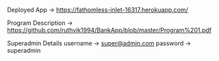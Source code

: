 Deployed App -> https://fathomless-inlet-16317.herokuapp.com/

Program Description -> https://github.com/ruthvik1994/BankApp/blob/master/Program%201.pdf 

Superadmin Details
username -> super@admin.com
password -> superadmin
